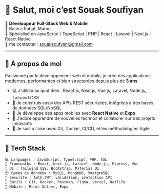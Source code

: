 # 👋 Salut, moi c’est Souak Soufiyan

🎯 **Développeur Full-Stack Web & Mobile**  
📍 Basé à Rabat, Maroc  
💼 Spécialisé en JavaScript / TypeScript | PHP | React | Laravel | Next.js | React Native  
📧 me contacter : [souaksoufyen@gmail.com](mailto:souaksoufyen@gmail.com)

---

## 🧠 À propos de moi

Passionné par le développement web et mobile, je crée des applications modernes, performantes et bien structurées depuis plus de **3 ans**.

- 💻 J’utilise au quotidien : React.js, Next.js, Vue.js, Laravel, Node.js, Tailwind CSS
- 🧱 Je construis aussi des APIs REST sécurisées, intégrées à des bases de données SQL/NoSQL
- 📱 Je développe des apps mobiles avec **React Native** et **Expo**
- 🚀 J’adore apprendre de nouvelles technos et collaborer sur des projets innovants
- 🧩 Je suis à l’aise avec Git, Docker, CI/CD, et les méthodologies Agile

---

## 🔧 Tech Stack

```bash
💻 Languages : JavaScript, TypeScript, PHP, SQL
🧰 Frameworks : React, Next.js, Laravel, Node.js, Express, Vue
🎨 UI : Tailwind CSS, Bootstrap, Material UI
📦 Bases de données : MySQL, MongoDB, PostgreSQL
🔐 Sécurité : Auth JWT, validation, protection API
🚀 Outils : Git, Docker, Postman, Figma, Vercel, Netlify
📱 Mobile : React Native, Expo
